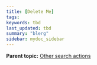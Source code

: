 ```yaml
---
title: [Delete Me]
tags:
keywords: tbd
last_updated: tbd
summary: "blerg"
sidebar: mydoc_sidebar
---
```



**Parent topic:** [Other search actions](../../../admin/complex_searches/search_actions.html)
